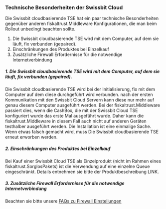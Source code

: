 ### Technische Besonderheiten der Swissbit Cloud

 Die Swissbit cloudbasierende TSE hat ein paar technische Besonderheiten gegenüber anderen fiskaltrust.Middleware Konfigurationen, die man beim Rollout unbedingt beachten sollte.
1.	 Die Swissbit cloudbasierende TSE wird mit dem Computer, auf dem sie läuft, fix verbunden (gepaired).
2.	Einschränkungen des Produktes bei Einzelkauf
3.	Zusätzliche Firewall Erfordernisse für die notwendige Internetverbindung

##### 1.  Die Swissbit cloudbasierende TSE wird mit dem Computer, auf dem sie läuft, fix verbunden (gepaired).
 Die Swissbit cloudbasierende TSE wird bei der Initialisierung, fix mit dem Computer auf dem diese durchgeführt wird verbunden. nach der ersten Kommunikation mit den Swissbit Cloud Servern kann diese nur mehr auf genau diesem Computer ausgeführt werden. Bei der fiskaltrust.Middleware passiert dies, wenn die CashBox, die mit der Swissbit Cloud TSE konfiguriert wurde das erste Mal ausgeführt wurde. 
Daher kann die fiskaltrust.Middleware in diesem Fall auch nicht auf anderen Geräten testhalber ausgeführt werden. Die Installation ist eine einmalige Sache. Wenn etwas falsch gemacht wird, muss  Die Swissbit cloudbasierende TSE erneut erworben werden.

##### 2. Einschränkungen des Produktes bei Einzelkauf
Bei Kauf einer Swissbit Cloud TSE als Einzelprodukt (nicht im Rahmen eines fiskaltrust.SorglosPakets) ist die Verwendung auf eine einzelne Queue eingeschränkt. Details entnehmen sie bitte der Produktbeschreibung LINK.

##### 3. Zusätzliche Firewall Erfordernisse für die notwendige Internetverbindung
Beachten sie bitte unsere [FAQs zu Firewall Einstellungen](https://docs.fiskaltrust.cloud/doc/productdescription-de-doc/for-posdealers/04-after-sales/troubleshooting-firewall.html)
